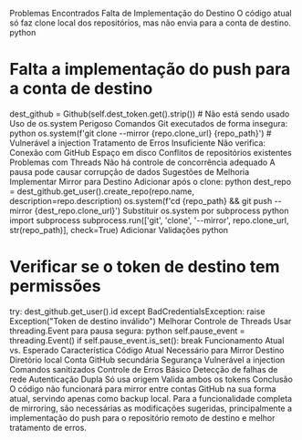 Problemas Encontrados
Falta de Implementação do Destino
O código atual só faz clone local dos repositórios, mas não envia para a conta de destino.
python
# Falta a implementação do push para a conta de destino
dest_github = Github(self.dest_token.get().strip())  # Não está sendo usado
Uso de os.system Perigoso
Comandos Git executados de forma insegura:
python
os.system(f'git clone --mirror {repo.clone_url} {repo_path}')  # Vulnerável a injection
Tratamento de Erros Insuficiente
Não verifica:
Conexão com GitHub
Espaço em disco
Conflitos de repositórios existentes
Problemas com Threads
Não há controle de concorrência adequado
A pausa pode causar corrupção de dados
Sugestões de Melhoria
Implementar Mirror para Destino
Adicionar após o clone:
python
dest_repo = dest_github.get_user().create_repo(repo.name, description=repo.description)
os.system(f'cd {repo_path} && git push --mirror {dest_repo.clone_url}')
Substituir os.system por subprocess
python
import subprocess
subprocess.run(['git', 'clone', '--mirror', repo.clone_url, str(repo_path)], check=True)
Adicionar Validações
python
# Verificar se o token de destino tem permissões
try:
    dest_github.get_user().id
except BadCredentialsException:
    raise Exception("Token de destino inválido")
Melhorar Controle de Threads
Usar threading.Event para pausa segura:
python
self.pause_event = threading.Event()
if self.pause_event.is_set():
    break
Funcionamento Atual vs. Esperado
Característica	Código Atual	Necessário para Mirror
Destino	Diretório local	Conta GitHub secundária
Segurança	Vulnerável a injection	Comandos sanitizados
Controle de Erros	Básico	Detecção de falhas de rede
Autenticação Dupla	Só usa origem	Valida ambos os tokens
Conclusão
O código não funcionará para mirror entre contas GitHub na sua forma atual, servindo apenas como backup local. Para a funcionalidade completa de mirroring, são necessárias as modificações sugeridas, principalmente a implementação do push para o repositório remoto de destino e melhor tratamento de erros.